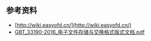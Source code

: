 

## 参考资料

 - [http://wiki.easyofd.cn/](http://wiki.easyofd.cn/)
 - [GBT_33190-2016_电子文件存储与交换格式版式文档.pdf](GBT_33190-2016_电子文件存储与交换格式版式文档.pdf)